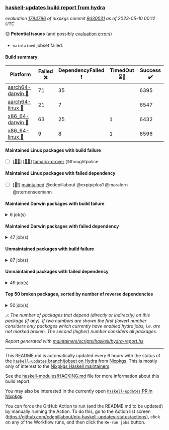 ### [haskell-updates build report from hydra](https://hydra.nixos.org/jobset/nixpkgs/haskell-updates)
*evaluation [1794796](https://hydra.nixos.org/eval/1794796) of nixpkgs commit [9d30031](https://github.com/NixOS/nixpkgs/commits/9d300310141c824fe68b6905b7b3921ce05e0b7c) as of 2023-05-10 00:12 UTC*

:yellow_circle: **Potential issues** (and possibly [evaluation errors](https://hydra.nixos.org/jobset/nixpkgs/haskell-updates))
  * `maintained` jobset failed.

#### Build summary

 | Platform | Failed :x: | DependencyFailed :heavy_exclamation_mark: | TimedOut :hourglass::no_entry_sign: | Success :heavy_check_mark: | 
 | --- | --- | --- | --- | --- | 
 | [aarch64-darwin :green_apple:](https://hydra.nixos.org/eval/1794796?filter=.aarch64-darwin) | 71 | 35 |  | 6395 | 
 | [aarch64-linux :iphone:](https://hydra.nixos.org/eval/1794796?filter=.aarch64-linux) | 21 | 7 |  | 6547 | 
 | [x86_64-darwin :apple:](https://hydra.nixos.org/eval/1794796?filter=.x86_64-darwin) | 63 | 25 | 1 | 6432 | 
 | [x86_64-linux :penguin:](https://hydra.nixos.org/eval/1794796?filter=.x86_64-linux) | 9 | 8 | 1 | 6596 | 
#### Maintained Linux packages with build failure
- [ ] [[:iphone::x:]](https://hydra.nixos.org/build/219206691) [[:penguin::x:]](https://hydra.nixos.org/build/219211399) [tamarin-prover](https://hydra.nixos.org/eval/1794796?filter=tamarin-prover) @thoughtpolice
#### Maintained Linux packages with failed dependency
- [ ] [[:penguin::heavy_exclamation_mark:]](https://hydra.nixos.org/build/219231075) [maintained](https://hydra.nixos.org/eval/1794796?filter=maintained) @cdepillabout @expipiplus1 @maralorn @sternenseemann
#### Maintained Darwin packages with build failure
<details><summary>6 job(s) </summary>

- [ ] [ghc942](https://hydra.nixos.org/eval/1794796?filter=ghc942) @cdepillabout @expipiplus1 @guibou @maralorn @sternenseemann
  - [[:green_apple::heavy_check_mark:]](https://hydra.nixos.org/build/219206786) [[:apple::heavy_check_mark:]](https://hydra.nixos.org/build/219212121) [haskell.compiler](https://hydra.nixos.org/eval/1794796?filter=haskell.compiler.ghc942)
  - [[:green_apple::heavy_check_mark:]](https://hydra.nixos.org/build/219199824) [[:apple::x:]](https://hydra.nixos.org/build/219214304) [haskell.compiler.native-bignum](https://hydra.nixos.org/eval/1794796?filter=haskell.compiler.native-bignum.ghc942)
- [ ] [gitit](https://hydra.nixos.org/eval/1794796?filter=gitit) @Profpatsch @sternenseemann
  - [[:green_apple::x:]](https://hydra.nixos.org/build/219197421) [[:apple::heavy_check_mark:]](https://hydra.nixos.org/build/219216497) [toplevel](https://hydra.nixos.org/eval/1794796?filter=gitit)
  - [[:green_apple::heavy_check_mark:]](https://hydra.nixos.org/build/219207933) [[:apple::heavy_check_mark:]](https://hydra.nixos.org/build/219216311) [haskellPackages](https://hydra.nixos.org/eval/1794796?filter=haskellPackages.gitit)
</details>

#### Maintained Darwin packages with failed dependency
<details><summary>47 job(s) </summary>

- [ ] [cabal2nix](https://hydra.nixos.org/eval/1794796?filter=cabal2nix) @sternenseemann
  - [[:green_apple::heavy_exclamation_mark:]](https://hydra.nixos.org/build/219231094) [[:apple::heavy_exclamation_mark:]](https://hydra.nixos.org/build/219231087) [toplevel](https://hydra.nixos.org/eval/1794796?filter=cabal2nix)
  - [[:green_apple::heavy_check_mark:]](https://hydra.nixos.org/build/219199806) [[:apple::heavy_check_mark:]](https://hydra.nixos.org/build/219193141) [haskell.packages.ghc8107](https://hydra.nixos.org/eval/1794796?filter=haskell.packages.ghc8107.cabal2nix)
  -  [[:apple::heavy_check_mark:]](https://hydra.nixos.org/build/219199709) [haskell.packages.ghc884](https://hydra.nixos.org/eval/1794796?filter=haskell.packages.ghc884.cabal2nix)
  - [[:green_apple::heavy_check_mark:]](https://hydra.nixos.org/build/219216702) [[:apple::heavy_check_mark:]](https://hydra.nixos.org/build/219196500) [haskell.packages.ghc902](https://hydra.nixos.org/eval/1794796?filter=haskell.packages.ghc902.cabal2nix)
  - [[:green_apple::heavy_check_mark:]](https://hydra.nixos.org/build/219194533) [[:apple::heavy_check_mark:]](https://hydra.nixos.org/build/219215169) [haskell.packages.ghc924](https://hydra.nixos.org/eval/1794796?filter=haskell.packages.ghc924.cabal2nix)
  - [[:green_apple::heavy_check_mark:]](https://hydra.nixos.org/build/219198999) [[:apple::heavy_check_mark:]](https://hydra.nixos.org/build/219204375) [haskell.packages.ghc925](https://hydra.nixos.org/eval/1794796?filter=haskell.packages.ghc925.cabal2nix)
  - [[:green_apple::heavy_check_mark:]](https://hydra.nixos.org/build/219192578) [[:apple::heavy_check_mark:]](https://hydra.nixos.org/build/219197198) [haskell.packages.ghc926](https://hydra.nixos.org/eval/1794796?filter=haskell.packages.ghc926.cabal2nix)
  - [[:green_apple::heavy_check_mark:]](https://hydra.nixos.org/build/219195695) [[:apple::heavy_check_mark:]](https://hydra.nixos.org/build/219199571) [haskell.packages.ghc927](https://hydra.nixos.org/eval/1794796?filter=haskell.packages.ghc927.cabal2nix)
  - [[:green_apple::heavy_check_mark:]](https://hydra.nixos.org/build/219193476) [[:apple::heavy_check_mark:]](https://hydra.nixos.org/build/219192737) [haskell.packages.ghc945](https://hydra.nixos.org/eval/1794796?filter=haskell.packages.ghc945.cabal2nix)
  - [[:green_apple::heavy_check_mark:]](https://hydra.nixos.org/build/219207103) [[:apple::heavy_check_mark:]](https://hydra.nixos.org/build/219195317) [haskellPackages](https://hydra.nixos.org/eval/1794796?filter=haskellPackages.cabal2nix)
- [ ] [cachix](https://hydra.nixos.org/eval/1794796?filter=cachix) @domenkozar
  - [[:green_apple::heavy_exclamation_mark:]](https://hydra.nixos.org/build/219231060) [[:apple::heavy_exclamation_mark:]](https://hydra.nixos.org/build/219231054) [toplevel](https://hydra.nixos.org/eval/1794796?filter=cachix)
  - [[:green_apple::heavy_check_mark:]](https://hydra.nixos.org/build/219191837) [[:apple::heavy_check_mark:]](https://hydra.nixos.org/build/219211540) [haskellPackages](https://hydra.nixos.org/eval/1794796?filter=haskellPackages.cachix)
- [ ] [[:green_apple::heavy_exclamation_mark:]](https://hydra.nixos.org/build/219231112) [[:apple::heavy_exclamation_mark:]](https://hydra.nixos.org/build/219231001) [haskellPackages.cachix_1_3_3](https://hydra.nixos.org/eval/1794796?filter=haskellPackages.cachix_1_3_3) @domenkozar
- [ ] [ghc](https://hydra.nixos.org/eval/1794796?filter=ghc) @cdepillabout @expipiplus1 @guibou @maralorn @sternenseemann
  - [[:green_apple::heavy_check_mark:]](https://hydra.nixos.org/build/219215773) [[:apple::heavy_check_mark:]](https://hydra.nixos.org/build/219192514) [haskellPackages](https://hydra.nixos.org/eval/1794796?filter=haskellPackages.ghc)
  - [[:green_apple::heavy_check_mark:]](https://hydra.nixos.org/build/219247930) [[:apple::heavy_check_mark:]](https://hydra.nixos.org/build/219247940) [pkgsCross.ghcjs.haskell.packages.ghcHEAD](https://hydra.nixos.org/eval/1794796?filter=pkgsCross.ghcjs.haskell.packages.ghcHEAD.ghc)
  - [[:green_apple::heavy_exclamation_mark:]](https://hydra.nixos.org/build/219231018) [[:apple::heavy_exclamation_mark:]](https://hydra.nixos.org/build/219231066) [pkgsCross.ghcjs.haskellPackages](https://hydra.nixos.org/eval/1794796?filter=pkgsCross.ghcjs.haskellPackages.ghc)
- [ ] [[:green_apple::heavy_exclamation_mark:]](https://hydra.nixos.org/build/219230973) [[:apple::heavy_exclamation_mark:]](https://hydra.nixos.org/build/219230978) [hci](https://hydra.nixos.org/eval/1794796?filter=hci) @roberth
- [ ] [hercules-ci-agent](https://hydra.nixos.org/eval/1794796?filter=hercules-ci-agent) @roberth
  - [[:green_apple::heavy_exclamation_mark:]](https://hydra.nixos.org/build/219230989) [[:apple::heavy_exclamation_mark:]](https://hydra.nixos.org/build/219230963) [toplevel](https://hydra.nixos.org/eval/1794796?filter=hercules-ci-agent)
  - [[:green_apple::heavy_exclamation_mark:]](https://hydra.nixos.org/build/219231036) [[:apple::heavy_exclamation_mark:]](https://hydra.nixos.org/build/219231027) [haskellPackages](https://hydra.nixos.org/eval/1794796?filter=haskellPackages.hercules-ci-agent)
- [ ] [[:green_apple::heavy_exclamation_mark:]](https://hydra.nixos.org/build/219230999) [[:apple::heavy_exclamation_mark:]](https://hydra.nixos.org/build/219231093) [haskellPackages.hercules-ci-cli](https://hydra.nixos.org/eval/1794796?filter=haskellPackages.hercules-ci-cli) @roberth
- [ ] [[:green_apple::heavy_exclamation_mark:]](https://hydra.nixos.org/build/219231012) [[:apple::heavy_exclamation_mark:]](https://hydra.nixos.org/build/219230983) [haskellPackages.hercules-ci-cnix-expr](https://hydra.nixos.org/eval/1794796?filter=haskellPackages.hercules-ci-cnix-expr) @roberth
- [ ] [hercules-ci-cnix-store](https://hydra.nixos.org/eval/1794796?filter=hercules-ci-cnix-store) @roberth
  - [[:green_apple::heavy_exclamation_mark:]](https://hydra.nixos.org/build/219231020) [[:apple::heavy_exclamation_mark:]](https://hydra.nixos.org/build/219230976) [haskellPackages](https://hydra.nixos.org/eval/1794796?filter=haskellPackages.hercules-ci-cnix-store)
  - [[:green_apple::heavy_exclamation_mark:]](https://hydra.nixos.org/build/219231063) [[:apple::heavy_exclamation_mark:]](https://hydra.nixos.org/build/219230979) [tests.haskell.cabalSdist](https://hydra.nixos.org/eval/1794796?filter=tests.haskell.cabalSdist.hercules-ci-cnix-store)
- [ ] [nix-paths](https://hydra.nixos.org/eval/1794796?filter=nix-paths) @peti
  - [[:green_apple::heavy_exclamation_mark:]](https://hydra.nixos.org/build/219231091) [[:apple::heavy_exclamation_mark:]](https://hydra.nixos.org/build/219230964) [haskell.packages.ghc8107](https://hydra.nixos.org/eval/1794796?filter=haskell.packages.ghc8107.nix-paths)
  -  [[:apple::heavy_exclamation_mark:]](https://hydra.nixos.org/build/219230960) [haskell.packages.ghc884](https://hydra.nixos.org/eval/1794796?filter=haskell.packages.ghc884.nix-paths)
  - [[:green_apple::heavy_exclamation_mark:]](https://hydra.nixos.org/build/219231088) [[:apple::heavy_exclamation_mark:]](https://hydra.nixos.org/build/219231003) [haskell.packages.ghc902](https://hydra.nixos.org/eval/1794796?filter=haskell.packages.ghc902.nix-paths)
  - [[:green_apple::heavy_exclamation_mark:]](https://hydra.nixos.org/build/219231040) [[:apple::heavy_exclamation_mark:]](https://hydra.nixos.org/build/219231007) [haskell.packages.ghc924](https://hydra.nixos.org/eval/1794796?filter=haskell.packages.ghc924.nix-paths)
  - [[:green_apple::heavy_exclamation_mark:]](https://hydra.nixos.org/build/219231019) [[:apple::heavy_exclamation_mark:]](https://hydra.nixos.org/build/219231055) [haskell.packages.ghc925](https://hydra.nixos.org/eval/1794796?filter=haskell.packages.ghc925.nix-paths)
  - [[:green_apple::heavy_exclamation_mark:]](https://hydra.nixos.org/build/219230996) [[:apple::heavy_exclamation_mark:]](https://hydra.nixos.org/build/219231114) [haskell.packages.ghc926](https://hydra.nixos.org/eval/1794796?filter=haskell.packages.ghc926.nix-paths)
  - [[:green_apple::heavy_exclamation_mark:]](https://hydra.nixos.org/build/219231061) [[:apple::heavy_exclamation_mark:]](https://hydra.nixos.org/build/219231023) [haskell.packages.ghc927](https://hydra.nixos.org/eval/1794796?filter=haskell.packages.ghc927.nix-paths)
  - [[:green_apple::heavy_exclamation_mark:]](https://hydra.nixos.org/build/219231102) [[:apple::heavy_exclamation_mark:]](https://hydra.nixos.org/build/219230981) [haskell.packages.ghc945](https://hydra.nixos.org/eval/1794796?filter=haskell.packages.ghc945.nix-paths)
  - [[:green_apple::heavy_exclamation_mark:]](https://hydra.nixos.org/build/219231064) [[:apple::heavy_exclamation_mark:]](https://hydra.nixos.org/build/219231089) [haskell.packages.ghc961](https://hydra.nixos.org/eval/1794796?filter=haskell.packages.ghc961.nix-paths)
  - [[:green_apple::heavy_exclamation_mark:]](https://hydra.nixos.org/build/219231041) [[:apple::heavy_exclamation_mark:]](https://hydra.nixos.org/build/219230961) [haskellPackages](https://hydra.nixos.org/eval/1794796?filter=haskellPackages.nix-paths)
- [ ] [nvfetcher](https://hydra.nixos.org/eval/1794796?filter=nvfetcher) @berberman
  - [[:green_apple::heavy_exclamation_mark:]](https://hydra.nixos.org/build/219231026) [[:apple::heavy_exclamation_mark:]](https://hydra.nixos.org/build/219231014) [toplevel](https://hydra.nixos.org/eval/1794796?filter=nvfetcher)
  - [[:green_apple::heavy_exclamation_mark:]](https://hydra.nixos.org/build/219231068) [[:apple::heavy_exclamation_mark:]](https://hydra.nixos.org/build/219231106) [haskellPackages](https://hydra.nixos.org/eval/1794796?filter=haskellPackages.nvfetcher)
- [ ] [[:green_apple::heavy_exclamation_mark:]](https://hydra.nixos.org/build/219198909) [[:apple::heavy_exclamation_mark:]](https://hydra.nixos.org/build/219189818) [haskellPackages.streamly-archive](https://hydra.nixos.org/eval/1794796?filter=haskellPackages.streamly-archive) @shlok
- [ ] [[:green_apple::heavy_exclamation_mark:]](https://hydra.nixos.org/build/219201038) [[:apple::heavy_exclamation_mark:]](https://hydra.nixos.org/build/219214899) [haskellPackages.streamly-lmdb](https://hydra.nixos.org/eval/1794796?filter=haskellPackages.streamly-lmdb) @shlok
- [ ] [update-nix-fetchgit](https://hydra.nixos.org/eval/1794796?filter=update-nix-fetchgit) @expipiplus1 @sorki
  - [[:green_apple::heavy_exclamation_mark:]](https://hydra.nixos.org/build/219231090) [[:apple::heavy_exclamation_mark:]](https://hydra.nixos.org/build/219231017) [toplevel](https://hydra.nixos.org/eval/1794796?filter=update-nix-fetchgit)
  - [[:green_apple::heavy_exclamation_mark:]](https://hydra.nixos.org/build/219231103) [[:apple::heavy_exclamation_mark:]](https://hydra.nixos.org/build/219231073) [haskellPackages](https://hydra.nixos.org/eval/1794796?filter=haskellPackages.update-nix-fetchgit)
</details>

#### Unmaintained packages with build failure
<details><summary>87 job(s) </summary>

- [ ] [[:green_apple::x:]](https://hydra.nixos.org/build/219201136) [[:iphone::heavy_check_mark:]](https://hydra.nixos.org/build/219214302) [[:apple::heavy_check_mark:]](https://hydra.nixos.org/build/219205904) [[:penguin::heavy_check_mark:]](https://hydra.nixos.org/build/219189776) [haskellPackages.di-core](https://hydra.nixos.org/eval/1794796?filter=haskellPackages.di-core)  :arrow_heading_up: 8 | 11
- [ ] [[:green_apple::heavy_check_mark:]](https://hydra.nixos.org/build/219202605) [[:iphone::heavy_check_mark:]](https://hydra.nixos.org/build/219190722) [[:apple::heavy_check_mark:]](https://hydra.nixos.org/build/219209061) [[:penguin::x:]](https://hydra.nixos.org/build/219195171) [haskellPackages.scheduler](https://hydra.nixos.org/eval/1794796?filter=haskellPackages.scheduler)  :arrow_heading_up: 4 | 11
- [ ] [[:green_apple::heavy_check_mark:]](https://hydra.nixos.org/build/219204081) [[:iphone::x:]](https://hydra.nixos.org/build/219208713) [[:apple::heavy_check_mark:]](https://hydra.nixos.org/build/219193602) [[:penguin::heavy_check_mark:]](https://hydra.nixos.org/build/219190208) [haskellPackages.aern2-mp](https://hydra.nixos.org/eval/1794796?filter=haskellPackages.aern2-mp)  :arrow_heading_up: 3 | 6
- [ ] [[:green_apple::x:]](https://hydra.nixos.org/build/219216755) [[:iphone::heavy_check_mark:]](https://hydra.nixos.org/build/219192662) [[:apple::heavy_check_mark:]](https://hydra.nixos.org/build/219210886) [[:penguin::heavy_check_mark:]](https://hydra.nixos.org/build/219207716) [haskellPackages.junit-xml](https://hydra.nixos.org/eval/1794796?filter=haskellPackages.junit-xml)  :arrow_heading_up: 1 | 9
- [ ] [[:green_apple::x:]](https://hydra.nixos.org/build/219207130) [[:iphone::x:]](https://hydra.nixos.org/build/219204805) [[:apple::heavy_check_mark:]](https://hydra.nixos.org/build/219205082) [[:penguin::heavy_check_mark:]](https://hydra.nixos.org/build/219198260) [haskellPackages.hw-simd](https://hydra.nixos.org/eval/1794796?filter=haskellPackages.hw-simd)  :arrow_heading_up: 1 | 8
- [ ] [[:green_apple::heavy_check_mark:]](https://hydra.nixos.org/build/219196316) [[:iphone::heavy_check_mark:]](https://hydra.nixos.org/build/219189735) [[:apple::x:]](https://hydra.nixos.org/build/219192979) [[:penguin::heavy_check_mark:]](https://hydra.nixos.org/build/219211138) [haskellPackages.generics-eot](https://hydra.nixos.org/eval/1794796?filter=haskellPackages.generics-eot)  :arrow_heading_up: 1 | 5
- [ ] [[:green_apple::x:]](https://hydra.nixos.org/build/219215500) [[:iphone::heavy_check_mark:]](https://hydra.nixos.org/build/219208641) [[:apple::x:]](https://hydra.nixos.org/build/219215861) [[:penguin::heavy_check_mark:]](https://hydra.nixos.org/build/219190586) [haskellPackages.inline-r](https://hydra.nixos.org/eval/1794796?filter=haskellPackages.inline-r)  :arrow_heading_up: 1 | 4
- [ ] [[:green_apple::heavy_check_mark:]](https://hydra.nixos.org/build/219215993) [[:iphone::x:]](https://hydra.nixos.org/build/219191433) [[:apple::heavy_check_mark:]](https://hydra.nixos.org/build/219209103) [[:penguin::heavy_check_mark:]](https://hydra.nixos.org/build/219212646) [haskellPackages.long-double](https://hydra.nixos.org/eval/1794796?filter=haskellPackages.long-double)  :arrow_heading_up: 1 | 2
- [ ] [[:green_apple::x:]](https://hydra.nixos.org/build/219201786) [[:iphone::heavy_check_mark:]](https://hydra.nixos.org/build/219189641) [[:apple::x:]](https://hydra.nixos.org/build/219203830) [[:penguin::heavy_check_mark:]](https://hydra.nixos.org/build/219195361) [haskellPackages.posix-socket](https://hydra.nixos.org/eval/1794796?filter=haskellPackages.posix-socket)  :arrow_heading_up: 1 | 2
- [ ] [[:green_apple::x:]](https://hydra.nixos.org/build/219192020) [[:iphone::heavy_check_mark:]](https://hydra.nixos.org/build/219212314) [[:apple::heavy_check_mark:]](https://hydra.nixos.org/build/219204856) [[:penguin::heavy_check_mark:]](https://hydra.nixos.org/build/219207109) [haskellPackages.sequence-formats](https://hydra.nixos.org/eval/1794796?filter=haskellPackages.sequence-formats)  :arrow_heading_up: 1 | 2
- [ ] [[:green_apple::x:]](https://hydra.nixos.org/build/219206799) [[:iphone::heavy_check_mark:]](https://hydra.nixos.org/build/219196636) [[:apple::x:]](https://hydra.nixos.org/build/219193342) [[:penguin::heavy_check_mark:]](https://hydra.nixos.org/build/219193463) [haskellPackages.gi-gdkx11](https://hydra.nixos.org/eval/1794796?filter=haskellPackages.gi-gdkx11)  :arrow_heading_up: 1 | 1
- [ ] [[:green_apple::heavy_check_mark:]](https://hydra.nixos.org/build/219190253) [[:iphone::x:]](https://hydra.nixos.org/build/219191151) [[:apple::heavy_check_mark:]](https://hydra.nixos.org/build/219215961) [[:penguin::heavy_check_mark:]](https://hydra.nixos.org/build/219194229) [haskellPackages.nlopt-haskell](https://hydra.nixos.org/eval/1794796?filter=haskellPackages.nlopt-haskell)  :arrow_heading_up: 1 | 1
- [ ] [[:green_apple::x:]](https://hydra.nixos.org/build/219199997) [[:iphone::heavy_check_mark:]](https://hydra.nixos.org/build/219215751) [[:apple::x:]](https://hydra.nixos.org/build/219192454) [[:penguin::heavy_check_mark:]](https://hydra.nixos.org/build/219209147) [haskellPackages.openal-ffi](https://hydra.nixos.org/eval/1794796?filter=haskellPackages.openal-ffi)  :arrow_heading_up: 1 | 1
- [ ] [[:green_apple::x:]](https://hydra.nixos.org/build/219190673) [[:iphone::x:]](https://hydra.nixos.org/build/219193350) [[:apple::x:]](https://hydra.nixos.org/build/219211602) [[:penguin::x:]](https://hydra.nixos.org/build/219208055) [haskellPackages.srtree](https://hydra.nixos.org/eval/1794796?filter=haskellPackages.srtree)  :arrow_heading_up: 1 | 1
- [ ] [[:apple::x:]](https://hydra.nixos.org/build/219200064) [[:penguin::heavy_check_mark:]](https://hydra.nixos.org/build/219204384) [haskellPackages.swisstable](https://hydra.nixos.org/eval/1794796?filter=haskellPackages.swisstable)  :arrow_heading_up: 1 | 1
- [ ] [[:green_apple::heavy_exclamation_mark:]](https://hydra.nixos.org/build/219212037) [[:iphone::x:]](https://hydra.nixos.org/build/219191034) [[:apple::heavy_check_mark:]](https://hydra.nixos.org/build/219196964) [[:penguin::heavy_check_mark:]](https://hydra.nixos.org/build/219209303) [haskellPackages.pretty-diff](https://hydra.nixos.org/eval/1794796?filter=haskellPackages.pretty-diff)  :arrow_heading_up: 0 | 12
- [ ] [[:green_apple::heavy_check_mark:]](https://hydra.nixos.org/build/219205927) [[:iphone::x:]](https://hydra.nixos.org/build/219189897) [[:apple::heavy_check_mark:]](https://hydra.nixos.org/build/219205193) [[:penguin::heavy_check_mark:]](https://hydra.nixos.org/build/219206513) [haskellPackages.freetype2](https://hydra.nixos.org/eval/1794796?filter=haskellPackages.freetype2)  :arrow_heading_up: 0 | 11
- [ ] [[:green_apple::x:]](https://hydra.nixos.org/build/219201533) [[:iphone::heavy_check_mark:]](https://hydra.nixos.org/build/219194735) [[:apple::x:]](https://hydra.nixos.org/build/219192301) [[:penguin::heavy_check_mark:]](https://hydra.nixos.org/build/219215994) [haskellPackages.llvm-tf](https://hydra.nixos.org/eval/1794796?filter=haskellPackages.llvm-tf)  :arrow_heading_up: 0 | 6
- [ ] [[:green_apple::x:]](https://hydra.nixos.org/build/219192860) [[:iphone::heavy_check_mark:]](https://hydra.nixos.org/build/219206695) [[:apple::x:]](https://hydra.nixos.org/build/219194698) [[:penguin::heavy_check_mark:]](https://hydra.nixos.org/build/219205972) [haskellPackages.pipes-zlib](https://hydra.nixos.org/eval/1794796?filter=haskellPackages.pipes-zlib)  :arrow_heading_up: 0 | 5
- [ ] [[:green_apple::x:]](https://hydra.nixos.org/build/219215154) [[:iphone::heavy_check_mark:]](https://hydra.nixos.org/build/219190010) [[:apple::heavy_check_mark:]](https://hydra.nixos.org/build/219199971) [[:penguin::heavy_check_mark:]](https://hydra.nixos.org/build/219198029) [haskellPackages.folds](https://hydra.nixos.org/eval/1794796?filter=haskellPackages.folds)  :arrow_heading_up: 0 | 3
- [ ] [[:green_apple::x:]](https://hydra.nixos.org/build/219209246) [[:iphone::heavy_check_mark:]](https://hydra.nixos.org/build/219206311) [[:apple::heavy_check_mark:]](https://hydra.nixos.org/build/219204472) [[:penguin::heavy_check_mark:]](https://hydra.nixos.org/build/219203864) [haskellPackages.gauge](https://hydra.nixos.org/eval/1794796?filter=haskellPackages.gauge)  :arrow_heading_up: 0 | 3
- [ ] [[:green_apple::x:]](https://hydra.nixos.org/build/219204723) [[:iphone::x:]](https://hydra.nixos.org/build/219192031) [[:apple::heavy_check_mark:]](https://hydra.nixos.org/build/219198544) [[:penguin::heavy_check_mark:]](https://hydra.nixos.org/build/219201619) [haskellPackages.picosat](https://hydra.nixos.org/eval/1794796?filter=haskellPackages.picosat)  :arrow_heading_up: 0 | 3
- [ ] [[:green_apple::x:]](https://hydra.nixos.org/build/219194263) [[:iphone::heavy_check_mark:]](https://hydra.nixos.org/build/219194130) [[:apple::heavy_check_mark:]](https://hydra.nixos.org/build/219204734) [[:penguin::heavy_check_mark:]](https://hydra.nixos.org/build/219207764) [haskellPackages.LibZip](https://hydra.nixos.org/eval/1794796?filter=haskellPackages.LibZip)  :arrow_heading_up: 0 | 2
- [ ] [[:green_apple::heavy_check_mark:]](https://hydra.nixos.org/build/219203664) [[:iphone::x:]](https://hydra.nixos.org/build/219190477) [[:apple::x:]](https://hydra.nixos.org/build/219206109) [[:penguin::heavy_check_mark:]](https://hydra.nixos.org/build/219212917) [haskellPackages.quic](https://hydra.nixos.org/eval/1794796?filter=haskellPackages.quic)  :arrow_heading_up: 0 | 2
- [ ] [[:green_apple::x:]](https://hydra.nixos.org/build/219212803) [[:iphone::heavy_check_mark:]](https://hydra.nixos.org/build/219203451) [[:apple::heavy_check_mark:]](https://hydra.nixos.org/build/219198522) [[:penguin::heavy_check_mark:]](https://hydra.nixos.org/build/219211928) [haskellPackages.rocksdb-haskell](https://hydra.nixos.org/eval/1794796?filter=haskellPackages.rocksdb-haskell)  :arrow_heading_up: 0 | 2
- [ ] [[:green_apple::x:]](https://hydra.nixos.org/build/219212282) [[:iphone::heavy_check_mark:]](https://hydra.nixos.org/build/219196692) [[:apple::x:]](https://hydra.nixos.org/build/219216317) [[:penguin::heavy_check_mark:]](https://hydra.nixos.org/build/219195800) [haskellPackages.h-raylib](https://hydra.nixos.org/eval/1794796?filter=haskellPackages.h-raylib)  :arrow_heading_up: 0 | 1
- [ ] [[:green_apple::x:]](https://hydra.nixos.org/build/219197457) [[:iphone::heavy_check_mark:]](https://hydra.nixos.org/build/219210166) [[:apple::x:]](https://hydra.nixos.org/build/219205952) [[:penguin::heavy_check_mark:]](https://hydra.nixos.org/build/219198701) [haskellPackages.hamid](https://hydra.nixos.org/eval/1794796?filter=haskellPackages.hamid)  :arrow_heading_up: 0 | 1
- [ ] [[:green_apple::heavy_check_mark:]](https://hydra.nixos.org/build/219213421) [[:iphone::heavy_check_mark:]](https://hydra.nixos.org/build/219206441) [[:apple::x:]](https://hydra.nixos.org/build/219210384) [[:penguin::heavy_check_mark:]](https://hydra.nixos.org/build/219204140) [haskellPackages.hmatrix-morpheus](https://hydra.nixos.org/eval/1794796?filter=haskellPackages.hmatrix-morpheus)  :arrow_heading_up: 0 | 1
- [ ] [[:green_apple::x:]](https://hydra.nixos.org/build/219191152) [[:iphone::heavy_check_mark:]](https://hydra.nixos.org/build/219215000) [[:apple::x:]](https://hydra.nixos.org/build/219194365) [[:penguin::heavy_check_mark:]](https://hydra.nixos.org/build/219200620) [haskellPackages.huckleberry](https://hydra.nixos.org/eval/1794796?filter=haskellPackages.huckleberry)  :arrow_heading_up: 0 | 1
- [ ] [[:green_apple::x:]](https://hydra.nixos.org/build/219196476) [[:iphone::heavy_check_mark:]](https://hydra.nixos.org/build/219192587) [[:apple::x:]](https://hydra.nixos.org/build/219192372) [[:penguin::heavy_check_mark:]](https://hydra.nixos.org/build/219202252) [haskellPackages.select](https://hydra.nixos.org/eval/1794796?filter=haskellPackages.select)  :arrow_heading_up: 0 | 1
- [ ] [[:green_apple::heavy_check_mark:]](https://hydra.nixos.org/build/219201355) [[:iphone::x:]](https://hydra.nixos.org/build/219202163) [[:apple::heavy_check_mark:]](https://hydra.nixos.org/build/219191569) [[:penguin::heavy_check_mark:]](https://hydra.nixos.org/build/219203507) [haskellPackages.simple-vec3](https://hydra.nixos.org/eval/1794796?filter=haskellPackages.simple-vec3)  :arrow_heading_up: 0 | 1
- [ ] [[:green_apple::x:]](https://hydra.nixos.org/build/219203934) [[:iphone::heavy_check_mark:]](https://hydra.nixos.org/build/219208448) [[:apple::x:]](https://hydra.nixos.org/build/219204250) [[:penguin::heavy_check_mark:]](https://hydra.nixos.org/build/219204164) [haskellPackages.sysinfo](https://hydra.nixos.org/eval/1794796?filter=haskellPackages.sysinfo)  :arrow_heading_up: 0 | 1
- [ ] [[:green_apple::heavy_check_mark:]](https://hydra.nixos.org/build/219191006) [[:iphone::heavy_check_mark:]](https://hydra.nixos.org/build/219193557) [[:apple::x:]](https://hydra.nixos.org/build/219195573) [[:penguin::heavy_check_mark:]](https://hydra.nixos.org/build/219211022) [haskellPackages.FractalArt](https://hydra.nixos.org/eval/1794796?filter=haskellPackages.FractalArt) 
- [ ] [[:green_apple::heavy_check_mark:]](https://hydra.nixos.org/build/219198944) [[:iphone::x:]](https://hydra.nixos.org/build/219202918) [[:apple::heavy_check_mark:]](https://hydra.nixos.org/build/219196188) [[:penguin::heavy_check_mark:]](https://hydra.nixos.org/build/219194107) [haskellPackages.HsASA](https://hydra.nixos.org/eval/1794796?filter=haskellPackages.HsASA) 
- [ ] [[:green_apple::x:]](https://hydra.nixos.org/build/219196389) [[:iphone::heavy_check_mark:]](https://hydra.nixos.org/build/219192442) [[:apple::heavy_check_mark:]](https://hydra.nixos.org/build/219198254) [[:penguin::heavy_check_mark:]](https://hydra.nixos.org/build/219207193) [haskellPackages.agum](https://hydra.nixos.org/eval/1794796?filter=haskellPackages.agum) 
- [ ] [[:green_apple::x:]](https://hydra.nixos.org/build/219205375) [[:iphone::heavy_check_mark:]](https://hydra.nixos.org/build/219209831) [[:apple::x:]](https://hydra.nixos.org/build/219213054) [[:penguin::heavy_check_mark:]](https://hydra.nixos.org/build/219194393) [haskellPackages.al](https://hydra.nixos.org/eval/1794796?filter=haskellPackages.al) 
- [ ] [[:green_apple::x:]](https://hydra.nixos.org/build/219209221) [[:iphone::x:]](https://hydra.nixos.org/build/219214358) [[:apple::x:]](https://hydra.nixos.org/build/219213448) [[:penguin::x:]](https://hydra.nixos.org/build/219209527) [haskellPackages.directory-ospath-streaming](https://hydra.nixos.org/eval/1794796?filter=haskellPackages.directory-ospath-streaming) 
- [ ] [[:green_apple::x:]](https://hydra.nixos.org/build/219192477) [[:iphone::x:]](https://hydra.nixos.org/build/219200819) [[:apple::x:]](https://hydra.nixos.org/build/219196111) [[:penguin::x:]](https://hydra.nixos.org/build/219207076) [haskellPackages.disco](https://hydra.nixos.org/eval/1794796?filter=haskellPackages.disco) 
- [ ] [[:green_apple::x:]](https://hydra.nixos.org/build/219213237) [[:iphone::x:]](https://hydra.nixos.org/build/219211810) [[:apple::x:]](https://hydra.nixos.org/build/219190157) [[:penguin::heavy_check_mark:]](https://hydra.nixos.org/build/219191656) [haskellPackages.env-extra](https://hydra.nixos.org/eval/1794796?filter=haskellPackages.env-extra) 
- [ ] [[:green_apple::x:]](https://hydra.nixos.org/build/219195158) [[:iphone::heavy_check_mark:]](https://hydra.nixos.org/build/219192055) [[:apple::x:]](https://hydra.nixos.org/build/219205993) [[:penguin::heavy_check_mark:]](https://hydra.nixos.org/build/219203023) [haskellPackages.epub-tools](https://hydra.nixos.org/eval/1794796?filter=haskellPackages.epub-tools) 
- [ ] [[:green_apple::x:]](https://hydra.nixos.org/build/219192415) [[:iphone::heavy_check_mark:]](https://hydra.nixos.org/build/219199500) [[:apple::heavy_check_mark:]](https://hydra.nixos.org/build/219203306) [[:penguin::heavy_check_mark:]](https://hydra.nixos.org/build/219203757) [haskellPackages.executable-hash](https://hydra.nixos.org/eval/1794796?filter=haskellPackages.executable-hash) 
- [ ] [[:green_apple::x:]](https://hydra.nixos.org/build/219210627) [[:iphone::heavy_check_mark:]](https://hydra.nixos.org/build/219200526) [[:apple::x:]](https://hydra.nixos.org/build/219211867) [[:penguin::heavy_check_mark:]](https://hydra.nixos.org/build/219215675) [haskellPackages.float128](https://hydra.nixos.org/eval/1794796?filter=haskellPackages.float128) 
- [ ] [[:green_apple::x:]](https://hydra.nixos.org/build/219209371) [[:iphone::heavy_check_mark:]](https://hydra.nixos.org/build/219215163) [[:apple::x:]](https://hydra.nixos.org/build/219211904) [[:penguin::heavy_check_mark:]](https://hydra.nixos.org/build/219201710) [haskellPackages.fudgets](https://hydra.nixos.org/eval/1794796?filter=haskellPackages.fudgets) 
- [ ] [[:green_apple::x:]](https://hydra.nixos.org/build/219190165) [[:iphone::heavy_check_mark:]](https://hydra.nixos.org/build/219202338) [[:apple::x:]](https://hydra.nixos.org/build/219197099) [[:penguin::heavy_check_mark:]](https://hydra.nixos.org/build/219190263) [haskellPackages.gerrit](https://hydra.nixos.org/eval/1794796?filter=haskellPackages.gerrit) 
- [ ] [[:green_apple::x:]](https://hydra.nixos.org/build/219202470) [[:apple::x:]](https://hydra.nixos.org/build/219191354) [haskellPackages.gi-gtkosxapplication](https://hydra.nixos.org/eval/1794796?filter=haskellPackages.gi-gtkosxapplication) 
- [ ] [[:iphone::x:]](https://hydra.nixos.org/build/219207854) [[:penguin::x:]](https://hydra.nixos.org/build/219202050) [haskellPackages.grid-proto](https://hydra.nixos.org/eval/1794796?filter=haskellPackages.grid-proto) 
- [ ] [[:green_apple::x:]](https://hydra.nixos.org/build/219191406) [[:apple::x:]](https://hydra.nixos.org/build/219189552) [haskellPackages.gtk-mac-integration](https://hydra.nixos.org/eval/1794796?filter=haskellPackages.gtk-mac-integration) 
- [ ] [[:green_apple::x:]](https://hydra.nixos.org/build/219200023) [[:iphone::heavy_check_mark:]](https://hydra.nixos.org/build/219199740) [[:apple::x:]](https://hydra.nixos.org/build/219206374) [[:penguin::heavy_check_mark:]](https://hydra.nixos.org/build/219204029) [haskellPackages.gtk-traymanager](https://hydra.nixos.org/eval/1794796?filter=haskellPackages.gtk-traymanager) 
- [ ] [[:green_apple::x:]](https://hydra.nixos.org/build/219212725) [[:apple::x:]](https://hydra.nixos.org/build/219206161) [haskellPackages.gtk3-mac-integration](https://hydra.nixos.org/eval/1794796?filter=haskellPackages.gtk3-mac-integration) 
- [ ] [[:green_apple::x:]](https://hydra.nixos.org/build/219193740) [[:iphone::heavy_check_mark:]](https://hydra.nixos.org/build/219193395) [[:apple::x:]](https://hydra.nixos.org/build/219211864) [[:penguin::heavy_check_mark:]](https://hydra.nixos.org/build/219192245) [haskellPackages.highlight](https://hydra.nixos.org/eval/1794796?filter=haskellPackages.highlight) 
- [ ] [[:green_apple::x:]](https://hydra.nixos.org/build/219214703) [[:iphone::heavy_check_mark:]](https://hydra.nixos.org/build/219199173) [[:apple::x:]](https://hydra.nixos.org/build/219189747) [[:penguin::heavy_check_mark:]](https://hydra.nixos.org/build/219214199) [haskellPackages.hinotify-conduit](https://hydra.nixos.org/eval/1794796?filter=haskellPackages.hinotify-conduit) 
- [ ] [[:green_apple::heavy_check_mark:]](https://hydra.nixos.org/build/219205314) [[:iphone::x:]](https://hydra.nixos.org/build/219190025) [[:apple::heavy_check_mark:]](https://hydra.nixos.org/build/219212170) [[:penguin::heavy_check_mark:]](https://hydra.nixos.org/build/219211547) [haskellPackages.hjugement](https://hydra.nixos.org/eval/1794796?filter=haskellPackages.hjugement) 
- [ ] [[:green_apple::x:]](https://hydra.nixos.org/build/219201325) [[:iphone::heavy_check_mark:]](https://hydra.nixos.org/build/219215937) [[:apple::x:]](https://hydra.nixos.org/build/219193922) [[:penguin::heavy_check_mark:]](https://hydra.nixos.org/build/219209836) [haskellPackages.hsshellscript](https://hydra.nixos.org/eval/1794796?filter=haskellPackages.hsshellscript) 
- [ ] [[:green_apple::x:]](https://hydra.nixos.org/build/219202479) [[:iphone::heavy_check_mark:]](https://hydra.nixos.org/build/219213066) [[:apple::x:]](https://hydra.nixos.org/build/219200100) [[:penguin::heavy_check_mark:]](https://hydra.nixos.org/build/219208473) [haskellPackages.hssourceinfo](https://hydra.nixos.org/eval/1794796?filter=haskellPackages.hssourceinfo) 
- [ ] [[:green_apple::x:]](https://hydra.nixos.org/build/219190252) [[:iphone::heavy_check_mark:]](https://hydra.nixos.org/build/219216116) [[:apple::x:]](https://hydra.nixos.org/build/219207799) [[:penguin::heavy_check_mark:]](https://hydra.nixos.org/build/219215788) [haskellPackages.hunspell-hs](https://hydra.nixos.org/eval/1794796?filter=haskellPackages.hunspell-hs) 
- [ ] [[:apple::x:]](https://hydra.nixos.org/build/219215945) [[:penguin::heavy_check_mark:]](https://hydra.nixos.org/build/219195675) [haskellPackages.inline-asm](https://hydra.nixos.org/eval/1794796?filter=haskellPackages.inline-asm) 
- [ ] [[:green_apple::x:]](https://hydra.nixos.org/build/219193243) [[:iphone::heavy_check_mark:]](https://hydra.nixos.org/build/219207219) [[:apple::x:]](https://hydra.nixos.org/build/219202172) [[:penguin::heavy_check_mark:]](https://hydra.nixos.org/build/219209701) [haskellPackages.interprocess](https://hydra.nixos.org/eval/1794796?filter=haskellPackages.interprocess) 
- [ ] [[:green_apple::x:]](https://hydra.nixos.org/build/219195083) [[:iphone::heavy_check_mark:]](https://hydra.nixos.org/build/219206669) [[:apple::x:]](https://hydra.nixos.org/build/219192842) [[:penguin::heavy_check_mark:]](https://hydra.nixos.org/build/219207916) [haskellPackages.intricacy](https://hydra.nixos.org/eval/1794796?filter=haskellPackages.intricacy) 
- [ ] [[:green_apple::x:]](https://hydra.nixos.org/build/219195673) [[:iphone::heavy_check_mark:]](https://hydra.nixos.org/build/219199986) [[:apple::x:]](https://hydra.nixos.org/build/219201048) [[:penguin::heavy_check_mark:]](https://hydra.nixos.org/build/219193648) [haskellPackages.ipcvar](https://hydra.nixos.org/eval/1794796?filter=haskellPackages.ipcvar) 
- [ ] [[:green_apple::x:]](https://hydra.nixos.org/build/219209984) [[:apple::x:]](https://hydra.nixos.org/build/219206804) [haskellPackages.kqueue](https://hydra.nixos.org/eval/1794796?filter=haskellPackages.kqueue) 
- [ ] [[:green_apple::x:]](https://hydra.nixos.org/build/219194138) [[:iphone::x:]](https://hydra.nixos.org/build/219195478) [[:apple::x:]](https://hydra.nixos.org/build/219204451) [[:penguin::x:]](https://hydra.nixos.org/build/219196681) [haskellPackages.ldap-client-og](https://hydra.nixos.org/eval/1794796?filter=haskellPackages.ldap-client-og) 
- [ ] [[:green_apple::x:]](https://hydra.nixos.org/build/219211199) [[:iphone::heavy_check_mark:]](https://hydra.nixos.org/build/219202074) [[:apple::x:]](https://hydra.nixos.org/build/219210269) [[:penguin::heavy_check_mark:]](https://hydra.nixos.org/build/219213051) [haskellPackages.leveldb-haskell-fork](https://hydra.nixos.org/eval/1794796?filter=haskellPackages.leveldb-haskell-fork) 
- [ ] [[:green_apple::x:]](https://hydra.nixos.org/build/219193533) [[:iphone::heavy_check_mark:]](https://hydra.nixos.org/build/219215289) [[:apple::x:]](https://hydra.nixos.org/build/219203968) [[:penguin::heavy_check_mark:]](https://hydra.nixos.org/build/219205633) [haskellPackages.linux-framebuffer](https://hydra.nixos.org/eval/1794796?filter=haskellPackages.linux-framebuffer) 
- [ ] [[:green_apple::x:]](https://hydra.nixos.org/build/219207339) [[:iphone::heavy_check_mark:]](https://hydra.nixos.org/build/219197770) [[:apple::x:]](https://hydra.nixos.org/build/219212992) [[:penguin::heavy_check_mark:]](https://hydra.nixos.org/build/219192042) [haskellPackages.mediawiki2latex](https://hydra.nixos.org/eval/1794796?filter=haskellPackages.mediawiki2latex) 
- [ ] [[:green_apple::x:]](https://hydra.nixos.org/build/219203073) [[:iphone::heavy_check_mark:]](https://hydra.nixos.org/build/219202464) [[:apple::x:]](https://hydra.nixos.org/build/219194920) [[:penguin::heavy_check_mark:]](https://hydra.nixos.org/build/219190321) [haskellPackages.memfd](https://hydra.nixos.org/eval/1794796?filter=haskellPackages.memfd) 
- [ ] [[:green_apple::x:]](https://hydra.nixos.org/build/219210787) [[:iphone::heavy_check_mark:]](https://hydra.nixos.org/build/219192142) [[:apple::x:]](https://hydra.nixos.org/build/219193121) [[:penguin::heavy_check_mark:]](https://hydra.nixos.org/build/219207095) [haskellPackages.memzero](https://hydra.nixos.org/eval/1794796?filter=haskellPackages.memzero) 
- [ ] [[:green_apple::x:]](https://hydra.nixos.org/build/219203638) [[:iphone::heavy_check_mark:]](https://hydra.nixos.org/build/219190785) [[:apple::heavy_check_mark:]](https://hydra.nixos.org/build/219195617) [[:penguin::heavy_check_mark:]](https://hydra.nixos.org/build/219202602) [haskellPackages.perceptual-hash](https://hydra.nixos.org/eval/1794796?filter=haskellPackages.perceptual-hash) 
- [ ] [[:green_apple::x:]](https://hydra.nixos.org/build/219198619) [[:iphone::heavy_check_mark:]](https://hydra.nixos.org/build/219210740) [[:apple::x:]](https://hydra.nixos.org/build/219189870) [[:penguin::heavy_check_mark:]](https://hydra.nixos.org/build/219195276) [haskellPackages.persistent-pagination](https://hydra.nixos.org/eval/1794796?filter=haskellPackages.persistent-pagination) 
- [ ] [[:green_apple::x:]](https://hydra.nixos.org/build/219199579) [[:iphone::heavy_check_mark:]](https://hydra.nixos.org/build/219208144) [[:apple::x:]](https://hydra.nixos.org/build/219213250) [[:penguin::heavy_check_mark:]](https://hydra.nixos.org/build/219206366) [haskellPackages.phatsort](https://hydra.nixos.org/eval/1794796?filter=haskellPackages.phatsort) 
- [ ] [[:green_apple::x:]](https://hydra.nixos.org/build/219214578) [[:iphone::heavy_check_mark:]](https://hydra.nixos.org/build/219200709) [[:apple::x:]](https://hydra.nixos.org/build/219209828) [[:penguin::heavy_check_mark:]](https://hydra.nixos.org/build/219214194) [haskellPackages.ping-wrapper](https://hydra.nixos.org/eval/1794796?filter=haskellPackages.ping-wrapper) 
- [ ] [[:green_apple::x:]](https://hydra.nixos.org/build/219192100) [[:iphone::heavy_check_mark:]](https://hydra.nixos.org/build/219211894) [[:apple::x:]](https://hydra.nixos.org/build/219197768) [[:penguin::heavy_check_mark:]](https://hydra.nixos.org/build/219191440) [haskellPackages.posix-timer](https://hydra.nixos.org/eval/1794796?filter=haskellPackages.posix-timer) 
- [ ] [[:green_apple::heavy_check_mark:]](https://hydra.nixos.org/build/219205604) [[:iphone::heavy_check_mark:]](https://hydra.nixos.org/build/219216439) [[:apple::x:]](https://hydra.nixos.org/build/219192865) [[:penguin::heavy_check_mark:]](https://hydra.nixos.org/build/219207563) [haskellPackages.powerqueue-distributed](https://hydra.nixos.org/eval/1794796?filter=haskellPackages.powerqueue-distributed) 
- [ ] [[:green_apple::x:]](https://hydra.nixos.org/build/219216437) [[:iphone::heavy_check_mark:]](https://hydra.nixos.org/build/219197207) [[:apple::x:]](https://hydra.nixos.org/build/219194329) [[:penguin::heavy_check_mark:]](https://hydra.nixos.org/build/219194870) [haskellPackages.procex](https://hydra.nixos.org/eval/1794796?filter=haskellPackages.procex) 
- [ ] [[:green_apple::x:]](https://hydra.nixos.org/build/219210966) [[:iphone::heavy_check_mark:]](https://hydra.nixos.org/build/219196482) [[:apple::x:]](https://hydra.nixos.org/build/219195561) [[:penguin::heavy_check_mark:]](https://hydra.nixos.org/build/219189689) [haskellPackages.pthread](https://hydra.nixos.org/eval/1794796?filter=haskellPackages.pthread) 
- [ ] [[:green_apple::x:]](https://hydra.nixos.org/build/219212431) [[:iphone::heavy_check_mark:]](https://hydra.nixos.org/build/219191192) [[:apple::x:]](https://hydra.nixos.org/build/219191566) [[:penguin::heavy_check_mark:]](https://hydra.nixos.org/build/219195374) [haskellPackages.sandwich-webdriver](https://hydra.nixos.org/eval/1794796?filter=haskellPackages.sandwich-webdriver) 
- [ ] [[:green_apple::x:]](https://hydra.nixos.org/build/219207134) [[:iphone::heavy_check_mark:]](https://hydra.nixos.org/build/219199317) [[:apple::heavy_check_mark:]](https://hydra.nixos.org/build/219199321) [[:penguin::heavy_check_mark:]](https://hydra.nixos.org/build/219208786) [haskellPackages.scanner-attoparsec](https://hydra.nixos.org/eval/1794796?filter=haskellPackages.scanner-attoparsec) 
- [ ] [[:green_apple::x:]](https://hydra.nixos.org/build/219190255) [[:iphone::heavy_check_mark:]](https://hydra.nixos.org/build/219206825) [[:apple::x:]](https://hydra.nixos.org/build/219191709) [[:penguin::hourglass::no_entry_sign:]](https://hydra.nixos.org/build/219210029) [haskellPackages.servant-serialization](https://hydra.nixos.org/eval/1794796?filter=haskellPackages.servant-serialization) 
- [ ] [[:green_apple::x:]](https://hydra.nixos.org/build/219204464) [[:iphone::heavy_check_mark:]](https://hydra.nixos.org/build/219195736) [[:apple::x:]](https://hydra.nixos.org/build/219194986) [[:penguin::heavy_check_mark:]](https://hydra.nixos.org/build/219215902) [haskellPackages.shared-memory](https://hydra.nixos.org/eval/1794796?filter=haskellPackages.shared-memory) 
- [ ] [[:green_apple::x:]](https://hydra.nixos.org/build/219203353) [[:iphone::heavy_check_mark:]](https://hydra.nixos.org/build/219210052) [[:apple::x:]](https://hydra.nixos.org/build/219194751) [[:penguin::heavy_check_mark:]](https://hydra.nixos.org/build/219216667) [haskellPackages.tailfile-hinotify](https://hydra.nixos.org/eval/1794796?filter=haskellPackages.tailfile-hinotify) 
- [ ] [[:green_apple::x:]](https://hydra.nixos.org/build/219189931) [[:iphone::x:]](https://hydra.nixos.org/build/219204166) [[:apple::x:]](https://hydra.nixos.org/build/219213351) [[:penguin::x:]](https://hydra.nixos.org/build/219201570) [haskellPackages.unbound-kind-generics](https://hydra.nixos.org/eval/1794796?filter=haskellPackages.unbound-kind-generics) 
- [ ] [[:green_apple::x:]](https://hydra.nixos.org/build/219212155) [[:iphone::x:]](https://hydra.nixos.org/build/219202720) [[:apple::x:]](https://hydra.nixos.org/build/219195179) [[:penguin::x:]](https://hydra.nixos.org/build/219206235) [haskellPackages.wai-problem-details](https://hydra.nixos.org/eval/1794796?filter=haskellPackages.wai-problem-details) 
- [ ] [[:green_apple::x:]](https://hydra.nixos.org/build/219204113) [[:iphone::heavy_check_mark:]](https://hydra.nixos.org/build/219195234) [[:apple::heavy_check_mark:]](https://hydra.nixos.org/build/219203850) [[:penguin::heavy_check_mark:]](https://hydra.nixos.org/build/219201597) [tests.haskell.writers](https://hydra.nixos.org/eval/1794796?filter=tests.haskell.writers) 
- [ ] [[:green_apple::x:]](https://hydra.nixos.org/build/219215362) [[:iphone::x:]](https://hydra.nixos.org/build/219206704) [[:apple::heavy_check_mark:]](https://hydra.nixos.org/build/219191968) [[:penguin::heavy_check_mark:]](https://hydra.nixos.org/build/219214633) [haskellPackages.x86-64bit](https://hydra.nixos.org/eval/1794796?filter=haskellPackages.x86-64bit) 
- [ ] [[:green_apple::x:]](https://hydra.nixos.org/build/219192633) [[:iphone::heavy_check_mark:]](https://hydra.nixos.org/build/219216010) [[:apple::x:]](https://hydra.nixos.org/build/219192137) [[:penguin::heavy_check_mark:]](https://hydra.nixos.org/build/219204979) [haskellPackages.xmonad-utils](https://hydra.nixos.org/eval/1794796?filter=haskellPackages.xmonad-utils) 
- [ ] [[:green_apple::x:]](https://hydra.nixos.org/build/219190389) [[:iphone::heavy_check_mark:]](https://hydra.nixos.org/build/219210694) [[:apple::x:]](https://hydra.nixos.org/build/219195067) [[:penguin::heavy_check_mark:]](https://hydra.nixos.org/build/219200883) [haskellPackages.yoga](https://hydra.nixos.org/eval/1794796?filter=haskellPackages.yoga) 
- [ ] [[:green_apple::x:]](https://hydra.nixos.org/build/219215246) [[:iphone::heavy_check_mark:]](https://hydra.nixos.org/build/219209748) [[:apple::x:]](https://hydra.nixos.org/build/219215281) [[:penguin::heavy_check_mark:]](https://hydra.nixos.org/build/219209736) [haskellPackages.zot](https://hydra.nixos.org/eval/1794796?filter=haskellPackages.zot) 
- [ ] [[:green_apple::x:]](https://hydra.nixos.org/build/219216242) [[:iphone::heavy_check_mark:]](https://hydra.nixos.org/build/219209436) [[:apple::x:]](https://hydra.nixos.org/build/219192932) [[:penguin::heavy_check_mark:]](https://hydra.nixos.org/build/219210439) [haskellPackages.zxcvbn-c](https://hydra.nixos.org/eval/1794796?filter=haskellPackages.zxcvbn-c) 
</details>

#### Unmaintained packages with failed dependency
<details><summary>49 job(s) </summary>

- [ ] [[:green_apple::heavy_exclamation_mark:]](https://hydra.nixos.org/build/219198973) [[:iphone::heavy_check_mark:]](https://hydra.nixos.org/build/219202382) [[:apple::heavy_check_mark:]](https://hydra.nixos.org/build/219199337) [[:penguin::heavy_check_mark:]](https://hydra.nixos.org/build/219190003) [haskellPackages.di-handle](https://hydra.nixos.org/eval/1794796?filter=haskellPackages.di-handle)  :arrow_heading_up: 6 | 9
- [ ] [[:green_apple::heavy_exclamation_mark:]](https://hydra.nixos.org/build/219207040) [[:iphone::heavy_check_mark:]](https://hydra.nixos.org/build/219202068) [[:apple::heavy_check_mark:]](https://hydra.nixos.org/build/219201235) [[:penguin::heavy_check_mark:]](https://hydra.nixos.org/build/219204199) [haskellPackages.di-monad](https://hydra.nixos.org/eval/1794796?filter=haskellPackages.di-monad)  :arrow_heading_up: 6 | 9
- [ ] [[:green_apple::heavy_exclamation_mark:]](https://hydra.nixos.org/build/219197825) [[:iphone::heavy_check_mark:]](https://hydra.nixos.org/build/219202031) [[:apple::heavy_check_mark:]](https://hydra.nixos.org/build/219205065) [[:penguin::heavy_check_mark:]](https://hydra.nixos.org/build/219199690) [haskellPackages.di-df1](https://hydra.nixos.org/eval/1794796?filter=haskellPackages.di-df1)  :arrow_heading_up: 5 | 8
- [ ] [[:green_apple::heavy_check_mark:]](https://hydra.nixos.org/build/219202417) [[:iphone::heavy_check_mark:]](https://hydra.nixos.org/build/219205902) [[:apple::heavy_check_mark:]](https://hydra.nixos.org/build/219195870) [[:penguin::heavy_exclamation_mark:]](https://hydra.nixos.org/build/219214918) [haskellPackages.massiv](https://hydra.nixos.org/eval/1794796?filter=haskellPackages.massiv)  :arrow_heading_up: 3 | 9
- [ ] [[:green_apple::heavy_check_mark:]](https://hydra.nixos.org/build/219206562) [[:iphone::heavy_check_mark:]](https://hydra.nixos.org/build/219192174) [[:apple::heavy_check_mark:]](https://hydra.nixos.org/build/219204394) [[:penguin::heavy_exclamation_mark:]](https://hydra.nixos.org/build/219209323) [haskellPackages.Color](https://hydra.nixos.org/eval/1794796?filter=haskellPackages.Color)  :arrow_heading_up: 2 | 8
- [ ] [[:green_apple::heavy_check_mark:]](https://hydra.nixos.org/build/219194993) [[:iphone::heavy_exclamation_mark:]](https://hydra.nixos.org/build/219199969) [[:apple::heavy_check_mark:]](https://hydra.nixos.org/build/219199913) [[:penguin::heavy_check_mark:]](https://hydra.nixos.org/build/219209796) [haskellPackages.aern2-real](https://hydra.nixos.org/eval/1794796?filter=haskellPackages.aern2-real)  :arrow_heading_up: 2 | 4
- [ ] [[:green_apple::heavy_exclamation_mark:]](https://hydra.nixos.org/build/219200605) [[:iphone::heavy_check_mark:]](https://hydra.nixos.org/build/219216304) [[:apple::heavy_check_mark:]](https://hydra.nixos.org/build/219195281) [[:penguin::heavy_check_mark:]](https://hydra.nixos.org/build/219205009) [haskellPackages.di-polysemy](https://hydra.nixos.org/eval/1794796?filter=haskellPackages.di-polysemy)  :arrow_heading_up: 1 | 4
- [ ] [[:green_apple::heavy_check_mark:]](https://hydra.nixos.org/build/219199524) [[:iphone::heavy_exclamation_mark:]](https://hydra.nixos.org/build/219205352) [[:apple::heavy_check_mark:]](https://hydra.nixos.org/build/219208265) [[:penguin::heavy_check_mark:]](https://hydra.nixos.org/build/219190015) [haskellPackages.aern2-fun](https://hydra.nixos.org/eval/1794796?filter=haskellPackages.aern2-fun)  :arrow_heading_up: 1 | 3
- [ ] [[:green_apple::heavy_exclamation_mark:]](https://hydra.nixos.org/build/219212142) [[:iphone::heavy_check_mark:]](https://hydra.nixos.org/build/219191053) [[:apple::heavy_check_mark:]](https://hydra.nixos.org/build/219207359) [[:penguin::heavy_check_mark:]](https://hydra.nixos.org/build/219213014) [haskellPackages.moto](https://hydra.nixos.org/eval/1794796?filter=haskellPackages.moto)  :arrow_heading_up: 1 | 1
- [ ] [[:green_apple::heavy_check_mark:]](https://hydra.nixos.org/build/219208152) [[:iphone::heavy_check_mark:]](https://hydra.nixos.org/build/219204220) [[:apple::heavy_check_mark:]](https://hydra.nixos.org/build/219203971) [[:penguin::heavy_exclamation_mark:]](https://hydra.nixos.org/build/219192470) [haskellPackages.chart-svg](https://hydra.nixos.org/eval/1794796?filter=haskellPackages.chart-svg)  :arrow_heading_up: 0 | 4
- [ ] [[:green_apple::heavy_exclamation_mark:]](https://hydra.nixos.org/build/219210779) [[:iphone::heavy_exclamation_mark:]](https://hydra.nixos.org/build/219204025) [[:apple::heavy_check_mark:]](https://hydra.nixos.org/build/219215808) [[:penguin::heavy_check_mark:]](https://hydra.nixos.org/build/219197296) [haskellPackages.hw-dsv](https://hydra.nixos.org/eval/1794796?filter=haskellPackages.hw-dsv)  :arrow_heading_up: 0 | 3
- [ ] [[:green_apple::heavy_check_mark:]](https://hydra.nixos.org/build/219194971) [[:iphone::heavy_exclamation_mark:]](https://hydra.nixos.org/build/219207660) [[:apple::heavy_check_mark:]](https://hydra.nixos.org/build/219200960) [[:penguin::heavy_check_mark:]](https://hydra.nixos.org/build/219216670) [haskellPackages.aern2-mfun](https://hydra.nixos.org/eval/1794796?filter=haskellPackages.aern2-mfun)  :arrow_heading_up: 0 | 2
- [ ] [[:green_apple::heavy_exclamation_mark:]](https://hydra.nixos.org/build/219198707) [[:iphone::heavy_check_mark:]](https://hydra.nixos.org/build/219200770) [[:apple::heavy_check_mark:]](https://hydra.nixos.org/build/219214750) [[:penguin::heavy_check_mark:]](https://hydra.nixos.org/build/219203288) [haskellPackages.calamity](https://hydra.nixos.org/eval/1794796?filter=haskellPackages.calamity)  :arrow_heading_up: 0 | 2
- [ ] [[:green_apple::heavy_exclamation_mark:]](https://hydra.nixos.org/build/219214819) [[:iphone::heavy_check_mark:]](https://hydra.nixos.org/build/219203305) [[:apple::heavy_check_mark:]](https://hydra.nixos.org/build/219201504) [[:penguin::heavy_check_mark:]](https://hydra.nixos.org/build/219195683) [haskellPackages.di](https://hydra.nixos.org/eval/1794796?filter=haskellPackages.di)  :arrow_heading_up: 0 | 2
- [ ] [[:green_apple::heavy_check_mark:]](https://hydra.nixos.org/build/219205469) [[:iphone::heavy_check_mark:]](https://hydra.nixos.org/build/219205498) [[:apple::heavy_check_mark:]](https://hydra.nixos.org/build/219191481) [[:penguin::heavy_exclamation_mark:]](https://hydra.nixos.org/build/219208171) [haskellPackages.massiv-io](https://hydra.nixos.org/eval/1794796?filter=haskellPackages.massiv-io)  :arrow_heading_up: 0 | 1
- [ ] [[:green_apple::heavy_exclamation_mark:]](https://hydra.nixos.org/build/219194333) [[:iphone::heavy_check_mark:]](https://hydra.nixos.org/build/219205015) [[:apple::heavy_exclamation_mark:]](https://hydra.nixos.org/build/219196897) [[:penguin::heavy_check_mark:]](https://hydra.nixos.org/build/219193685) [haskellPackages.network-dns](https://hydra.nixos.org/eval/1794796?filter=haskellPackages.network-dns)  :arrow_heading_up: 0 | 1
- [ ] [[:green_apple::heavy_check_mark:]](https://hydra.nixos.org/build/219205630) [[:iphone::heavy_check_mark:]](https://hydra.nixos.org/build/219189671) [[:apple::heavy_check_mark:]](https://hydra.nixos.org/build/219207006) [[:penguin::heavy_exclamation_mark:]](https://hydra.nixos.org/build/219214352) [haskellPackages.ConClusion](https://hydra.nixos.org/eval/1794796?filter=haskellPackages.ConClusion) 
- [ ] [[:green_apple::heavy_exclamation_mark:]](https://hydra.nixos.org/build/219215142) [[:iphone::heavy_check_mark:]](https://hydra.nixos.org/build/219216054) [[:apple::heavy_exclamation_mark:]](https://hydra.nixos.org/build/219210523) [[:penguin::heavy_check_mark:]](https://hydra.nixos.org/build/219196913) [haskellPackages.H](https://hydra.nixos.org/eval/1794796?filter=haskellPackages.H) 
- [ ] [cabal2nix-unstable](https://hydra.nixos.org/eval/1794796?filter=cabal2nix-unstable) 
  - [[:green_apple::heavy_exclamation_mark:]](https://hydra.nixos.org/build/219231053) [[:iphone::heavy_check_mark:]](https://hydra.nixos.org/build/219230994) [[:apple::heavy_exclamation_mark:]](https://hydra.nixos.org/build/219231097) [[:penguin::heavy_check_mark:]](https://hydra.nixos.org/build/219231032) [haskell.packages.ghc8107](https://hydra.nixos.org/eval/1794796?filter=haskell.packages.ghc8107.cabal2nix-unstable)
  -  [[:iphone::heavy_check_mark:]](https://hydra.nixos.org/build/219231035) [[:apple::heavy_exclamation_mark:]](https://hydra.nixos.org/build/219231057) [[:penguin::heavy_check_mark:]](https://hydra.nixos.org/build/219231042) [haskell.packages.ghc884](https://hydra.nixos.org/eval/1794796?filter=haskell.packages.ghc884.cabal2nix-unstable)
  - [[:green_apple::heavy_exclamation_mark:]](https://hydra.nixos.org/build/219231043) [[:iphone::heavy_check_mark:]](https://hydra.nixos.org/build/219230982) [[:apple::heavy_exclamation_mark:]](https://hydra.nixos.org/build/219231069) [[:penguin::heavy_check_mark:]](https://hydra.nixos.org/build/219231113) [haskell.packages.ghc902](https://hydra.nixos.org/eval/1794796?filter=haskell.packages.ghc902.cabal2nix-unstable)
  - [[:green_apple::heavy_exclamation_mark:]](https://hydra.nixos.org/build/219230985) [[:iphone::heavy_check_mark:]](https://hydra.nixos.org/build/219230995) [[:apple::heavy_exclamation_mark:]](https://hydra.nixos.org/build/219231080) [[:penguin::heavy_check_mark:]](https://hydra.nixos.org/build/219231029) [haskell.packages.ghc924](https://hydra.nixos.org/eval/1794796?filter=haskell.packages.ghc924.cabal2nix-unstable)
  - [[:green_apple::heavy_exclamation_mark:]](https://hydra.nixos.org/build/219231048) [[:iphone::heavy_check_mark:]](https://hydra.nixos.org/build/219230971) [[:apple::heavy_exclamation_mark:]](https://hydra.nixos.org/build/219231078) [[:penguin::heavy_check_mark:]](https://hydra.nixos.org/build/219231033) [haskell.packages.ghc925](https://hydra.nixos.org/eval/1794796?filter=haskell.packages.ghc925.cabal2nix-unstable)
  - [[:green_apple::heavy_exclamation_mark:]](https://hydra.nixos.org/build/219231108) [[:iphone::heavy_check_mark:]](https://hydra.nixos.org/build/219230990) [[:apple::heavy_exclamation_mark:]](https://hydra.nixos.org/build/219231081) [[:penguin::heavy_check_mark:]](https://hydra.nixos.org/build/219231079) [haskell.packages.ghc926](https://hydra.nixos.org/eval/1794796?filter=haskell.packages.ghc926.cabal2nix-unstable)
  - [[:green_apple::heavy_exclamation_mark:]](https://hydra.nixos.org/build/219231067) [[:iphone::heavy_check_mark:]](https://hydra.nixos.org/build/219231021) [[:apple::heavy_exclamation_mark:]](https://hydra.nixos.org/build/219231098) [[:penguin::heavy_check_mark:]](https://hydra.nixos.org/build/219231006) [haskell.packages.ghc927](https://hydra.nixos.org/eval/1794796?filter=haskell.packages.ghc927.cabal2nix-unstable)
  - [[:green_apple::heavy_exclamation_mark:]](https://hydra.nixos.org/build/219231076) [[:iphone::heavy_check_mark:]](https://hydra.nixos.org/build/219231056) [[:apple::heavy_exclamation_mark:]](https://hydra.nixos.org/build/219230959) [[:penguin::heavy_check_mark:]](https://hydra.nixos.org/build/219230962) [haskell.packages.ghc945](https://hydra.nixos.org/eval/1794796?filter=haskell.packages.ghc945.cabal2nix-unstable)
  - [[:green_apple::heavy_exclamation_mark:]](https://hydra.nixos.org/build/219230992) [[:iphone::heavy_check_mark:]](https://hydra.nixos.org/build/219231015) [[:apple::heavy_exclamation_mark:]](https://hydra.nixos.org/build/219230988) [[:penguin::heavy_check_mark:]](https://hydra.nixos.org/build/219231101) [haskellPackages](https://hydra.nixos.org/eval/1794796?filter=haskellPackages.cabal2nix-unstable)
- [ ] [[:green_apple::heavy_check_mark:]](https://hydra.nixos.org/build/219203337) [[:iphone::heavy_check_mark:]](https://hydra.nixos.org/build/219193991) [[:apple::heavy_exclamation_mark:]](https://hydra.nixos.org/build/219205812) [[:penguin::heavy_check_mark:]](https://hydra.nixos.org/build/219199001) [haskellPackages.graphula](https://hydra.nixos.org/eval/1794796?filter=haskellPackages.graphula) 
- [ ] [hello](https://hydra.nixos.org/eval/1794796?filter=hello) 
  - [[:green_apple::heavy_check_mark:]](https://hydra.nixos.org/build/219216392) [[:iphone::heavy_check_mark:]](https://hydra.nixos.org/build/219199783) [[:apple::heavy_check_mark:]](https://hydra.nixos.org/build/219194952) [[:penguin::heavy_check_mark:]](https://hydra.nixos.org/build/219200981) [haskellPackages](https://hydra.nixos.org/eval/1794796?filter=haskellPackages.hello)
  - [[:green_apple::heavy_check_mark:]](https://hydra.nixos.org/build/219247929)  [[:apple::heavy_check_mark:]](https://hydra.nixos.org/build/219247927) [[:penguin::heavy_check_mark:]](https://hydra.nixos.org/build/219247926) [pkgsCross.ghcjs.haskell.packages.ghcHEAD](https://hydra.nixos.org/eval/1794796?filter=pkgsCross.ghcjs.haskell.packages.ghcHEAD.hello)
  - [[:green_apple::heavy_exclamation_mark:]](https://hydra.nixos.org/build/219231058)  [[:apple::heavy_exclamation_mark:]](https://hydra.nixos.org/build/219231045) [[:penguin::heavy_check_mark:]](https://hydra.nixos.org/build/219231039) [pkgsCross.ghcjs.haskellPackages](https://hydra.nixos.org/eval/1794796?filter=pkgsCross.ghcjs.haskellPackages.hello)
  -    [[:penguin::heavy_check_mark:]](https://hydra.nixos.org/build/219190690) [pkgsMusl.haskellPackages](https://hydra.nixos.org/eval/1794796?filter=pkgsMusl.haskellPackages.hello)
  -    [[:penguin::heavy_check_mark:]](https://hydra.nixos.org/build/219196224) [pkgsStatic.haskell.packages.native-bignum.ghc927](https://hydra.nixos.org/eval/1794796?filter=pkgsStatic.haskell.packages.native-bignum.ghc927.hello)
  -    [[:penguin::heavy_check_mark:]](https://hydra.nixos.org/build/219212416) [pkgsStatic.haskellPackages](https://hydra.nixos.org/eval/1794796?filter=pkgsStatic.haskellPackages.hello)
- [ ] [[:green_apple::heavy_check_mark:]](https://hydra.nixos.org/build/219206714) [[:iphone::heavy_check_mark:]](https://hydra.nixos.org/build/219231031) [[:apple::heavy_exclamation_mark:]](https://hydra.nixos.org/build/219213868) [[:penguin::heavy_check_mark:]](https://hydra.nixos.org/build/219231074) [haskellPackages.hgdal](https://hydra.nixos.org/eval/1794796?filter=haskellPackages.hgdal) 
- [ ] [[:green_apple::heavy_check_mark:]](https://hydra.nixos.org/build/219206218) [[:iphone::heavy_exclamation_mark:]](https://hydra.nixos.org/build/219199479) [[:apple::heavy_check_mark:]](https://hydra.nixos.org/build/219210039) [[:penguin::heavy_check_mark:]](https://hydra.nixos.org/build/219197543) [haskellPackages.hmatrix-nlopt](https://hydra.nixos.org/eval/1794796?filter=haskellPackages.hmatrix-nlopt) 
- [ ] [[:apple::heavy_exclamation_mark:]](https://hydra.nixos.org/build/219200606) [[:penguin::heavy_check_mark:]](https://hydra.nixos.org/build/219213450) [haskellPackages.hs-swisstable-hashtables-class](https://hydra.nixos.org/eval/1794796?filter=haskellPackages.hs-swisstable-hashtables-class) 
- [ ] [[:green_apple::heavy_exclamation_mark:]](https://hydra.nixos.org/build/219216448) [[:iphone::heavy_check_mark:]](https://hydra.nixos.org/build/219196448) [[:apple::heavy_exclamation_mark:]](https://hydra.nixos.org/build/219191759) [[:penguin::heavy_check_mark:]](https://hydra.nixos.org/build/219208521) [haskellPackages.ihaskell-inline-r](https://hydra.nixos.org/eval/1794796?filter=haskellPackages.ihaskell-inline-r) 
- [ ] [[:green_apple::heavy_check_mark:]](https://hydra.nixos.org/build/219214825) [[:iphone::heavy_check_mark:]](https://hydra.nixos.org/build/219210909) [[:apple::heavy_check_mark:]](https://hydra.nixos.org/build/219204607) [[:penguin::heavy_exclamation_mark:]](https://hydra.nixos.org/build/219190742) [haskellPackages.massiv-test](https://hydra.nixos.org/eval/1794796?filter=haskellPackages.massiv-test) 
- [ ] [[:green_apple::heavy_exclamation_mark:]](https://hydra.nixos.org/build/219197974) [[:iphone::heavy_check_mark:]](https://hydra.nixos.org/build/219198200) [[:apple::heavy_check_mark:]](https://hydra.nixos.org/build/219202073) [[:penguin::heavy_check_mark:]](https://hydra.nixos.org/build/219201531) [haskellPackages.moto-postgresql](https://hydra.nixos.org/eval/1794796?filter=haskellPackages.moto-postgresql) 
- [ ] [[:green_apple::heavy_exclamation_mark:]](https://hydra.nixos.org/build/219231004) [[:iphone::heavy_check_mark:]](https://hydra.nixos.org/build/219230987) [[:apple::heavy_exclamation_mark:]](https://hydra.nixos.org/build/219231092) [[:penguin::heavy_check_mark:]](https://hydra.nixos.org/build/219231022) [haskellPackages.nix-serve-ng](https://hydra.nixos.org/eval/1794796?filter=haskellPackages.nix-serve-ng) 
- [ ] [[:green_apple::heavy_exclamation_mark:]](https://hydra.nixos.org/build/219204960) [[:iphone::heavy_exclamation_mark:]](https://hydra.nixos.org/build/219195436) [[:apple::heavy_exclamation_mark:]](https://hydra.nixos.org/build/219193910) [[:penguin::heavy_exclamation_mark:]](https://hydra.nixos.org/build/219197772) [haskellPackages.pandoc-symreg](https://hydra.nixos.org/eval/1794796?filter=haskellPackages.pandoc-symreg) 
- [ ] [[:green_apple::heavy_exclamation_mark:]](https://hydra.nixos.org/build/219192755) [[:iphone::heavy_check_mark:]](https://hydra.nixos.org/build/219195205) [[:apple::heavy_check_mark:]](https://hydra.nixos.org/build/219204692) [[:penguin::heavy_check_mark:]](https://hydra.nixos.org/build/219195152) [haskellPackages.piped](https://hydra.nixos.org/eval/1794796?filter=haskellPackages.piped) 
- [ ] [[:green_apple::heavy_check_mark:]](https://hydra.nixos.org/build/219215343) [[:iphone::heavy_exclamation_mark:]](https://hydra.nixos.org/build/219196948) [[:apple::heavy_check_mark:]](https://hydra.nixos.org/build/219206608) [[:penguin::heavy_check_mark:]](https://hydra.nixos.org/build/219193431) [haskellPackages.rounded-hw](https://hydra.nixos.org/eval/1794796?filter=haskellPackages.rounded-hw) 
- [ ] [[:green_apple::heavy_exclamation_mark:]](https://hydra.nixos.org/build/219194759) [[:iphone::heavy_check_mark:]](https://hydra.nixos.org/build/219194281) [[:apple::heavy_check_mark:]](https://hydra.nixos.org/build/219205326) [[:penguin::heavy_check_mark:]](https://hydra.nixos.org/build/219208968) [haskellPackages.sequenceTools](https://hydra.nixos.org/eval/1794796?filter=haskellPackages.sequenceTools) 
- [ ] [[:green_apple::heavy_exclamation_mark:]](https://hydra.nixos.org/build/219200240) [[:iphone::heavy_check_mark:]](https://hydra.nixos.org/build/219213037) [[:apple::heavy_check_mark:]](https://hydra.nixos.org/build/219203372) [[:penguin::heavy_check_mark:]](https://hydra.nixos.org/build/219208991) [haskellPackages.tasty-test-reporter](https://hydra.nixos.org/eval/1794796?filter=haskellPackages.tasty-test-reporter) 
- [ ] [[:green_apple::heavy_exclamation_mark:]](https://hydra.nixos.org/build/219202619) [[:iphone::heavy_check_mark:]](https://hydra.nixos.org/build/219195739) [[:apple::heavy_exclamation_mark:]](https://hydra.nixos.org/build/219190612) [[:penguin::heavy_check_mark:]](https://hydra.nixos.org/build/219198698) [haskellPackages.xbattbar](https://hydra.nixos.org/eval/1794796?filter=haskellPackages.xbattbar) 
</details>

#### Top 50 broken packages, sorted by number of reverse dependencies
<details><summary>50 job(s) </summary>

[amazonka-core](https://packdeps.haskellers.com/reverse/amazonka-core) :arrow_heading_up: 188  
[gogol-core](https://packdeps.haskellers.com/reverse/gogol-core) :arrow_heading_up: 184  
[haskell98](https://packdeps.haskellers.com/reverse/haskell98) :arrow_heading_up: 153  
[enumerator](https://packdeps.haskellers.com/reverse/enumerator) :arrow_heading_up: 56  
[util](https://packdeps.haskellers.com/reverse/util) :arrow_heading_up: 49  
[derive](https://packdeps.haskellers.com/reverse/derive) :arrow_heading_up: 48  
[amazonka](https://packdeps.haskellers.com/reverse/amazonka) :arrow_heading_up: 46  
[cgi](https://packdeps.haskellers.com/reverse/cgi) :arrow_heading_up: 46  
[accelerate](https://packdeps.haskellers.com/reverse/accelerate) :arrow_heading_up: 42  
[TypeCompose](https://packdeps.haskellers.com/reverse/TypeCompose) :arrow_heading_up: 39  
[PrimitiveArray](https://packdeps.haskellers.com/reverse/PrimitiveArray) :arrow_heading_up: 35  
[rank1dynamic](https://packdeps.haskellers.com/reverse/rank1dynamic) :arrow_heading_up: 33  
[distributed-static](https://packdeps.haskellers.com/reverse/distributed-static) :arrow_heading_up: 31  
[distributed-process](https://packdeps.haskellers.com/reverse/distributed-process) :arrow_heading_up: 30  
[iteratee](https://packdeps.haskellers.com/reverse/iteratee) :arrow_heading_up: 29  
[polysemy-resume](https://packdeps.haskellers.com/reverse/polysemy-resume) :arrow_heading_up: 27  
[sydtest](https://packdeps.haskellers.com/reverse/sydtest) :arrow_heading_up: 27  
[polysemy-conc](https://packdeps.haskellers.com/reverse/polysemy-conc) :arrow_heading_up: 26  
[crypto-numbers](https://packdeps.haskellers.com/reverse/crypto-numbers) :arrow_heading_up: 25  
[either-unwrap](https://packdeps.haskellers.com/reverse/either-unwrap) :arrow_heading_up: 25  
[polysemy-log](https://packdeps.haskellers.com/reverse/polysemy-log) :arrow_heading_up: 24  
[crypto-pubkey](https://packdeps.haskellers.com/reverse/crypto-pubkey) :arrow_heading_up: 22  
[haskelldb](https://packdeps.haskellers.com/reverse/haskelldb) :arrow_heading_up: 22  
[wxdirect](https://packdeps.haskellers.com/reverse/wxdirect) :arrow_heading_up: 22  
[BiobaseTypes](https://packdeps.haskellers.com/reverse/BiobaseTypes) :arrow_heading_up: 21  
[alg](https://packdeps.haskellers.com/reverse/alg) :arrow_heading_up: 21  
[amazonka-s3](https://packdeps.haskellers.com/reverse/amazonka-s3) :arrow_heading_up: 21  
[mmsyn2](https://packdeps.haskellers.com/reverse/mmsyn2) :arrow_heading_up: 21  
[wxc](https://packdeps.haskellers.com/reverse/wxc) :arrow_heading_up: 21  
[biocore](https://packdeps.haskellers.com/reverse/biocore) :arrow_heading_up: 20  
[bzlib](https://packdeps.haskellers.com/reverse/bzlib) :arrow_heading_up: 20  
[exon](https://packdeps.haskellers.com/reverse/exon) :arrow_heading_up: 20  
[wxcore](https://packdeps.haskellers.com/reverse/wxcore) :arrow_heading_up: 20  
[attoparsec-enumerator](https://packdeps.haskellers.com/reverse/attoparsec-enumerator) :arrow_heading_up: 19  
[bytestring-show](https://packdeps.haskellers.com/reverse/bytestring-show) :arrow_heading_up: 19  
[fay](https://packdeps.haskellers.com/reverse/fay) :arrow_heading_up: 19  
[gi-soup](https://packdeps.haskellers.com/reverse/gi-soup) :arrow_heading_up: 19  
[incipit](https://packdeps.haskellers.com/reverse/incipit) :arrow_heading_up: 19  
[wx](https://packdeps.haskellers.com/reverse/wx) :arrow_heading_up: 19  
[BiobaseENA](https://packdeps.haskellers.com/reverse/BiobaseENA) :arrow_heading_up: 18  
[asn1-data](https://packdeps.haskellers.com/reverse/asn1-data) :arrow_heading_up: 18  
[dbus-core](https://packdeps.haskellers.com/reverse/dbus-core) :arrow_heading_up: 18  
[gtksourceview2](https://packdeps.haskellers.com/reverse/gtksourceview2) :arrow_heading_up: 18  
[hsc3](https://packdeps.haskellers.com/reverse/hsc3) :arrow_heading_up: 18  
[polysemy-process](https://packdeps.haskellers.com/reverse/polysemy-process) :arrow_heading_up: 18  
[ukrainian-phonetics-basic](https://packdeps.haskellers.com/reverse/ukrainian-phonetics-basic) :arrow_heading_up: 18  
[BiobaseXNA](https://packdeps.haskellers.com/reverse/BiobaseXNA) :arrow_heading_up: 17  
[HGamer3D-Data](https://packdeps.haskellers.com/reverse/HGamer3D-Data) :arrow_heading_up: 17  
[certificate](https://packdeps.haskellers.com/reverse/certificate) :arrow_heading_up: 17  
[clash-prelude](https://packdeps.haskellers.com/reverse/clash-prelude) :arrow_heading_up: 17  
</details>


*:arrow_heading_up:: The number of packages that depend (directly or indirectly) on this package (if any). If two numbers are shown the first (lower) number considers only packages which currently have enabled hydra jobs, i.e. are not marked broken. The second (higher) number considers all packages.*

*Report generated with [maintainers/scripts/haskell/hydra-report.hs](https://github.com/NixOS/nixpkgs/blob/haskell-updates/maintainers/scripts/haskell/hydra-report.hs)*


----------------------------------------------------------------------

This README.md is automatically updated every 6 hours with the status of the
[`haskell-updates` branch/jobset on Hydra](https://hydra.nixos.org/jobset/nixpkgs/haskell-updates)
from [Nixpkgs](https://github.com/NixOS/nixpkgs).  This is mostly only of
interest to the [Nixpkgs Haskell maintainers](https://github.com/orgs/NixOS/teams/haskell).

See the
[haskell-modules/HACKING.md](https://github.com/NixOS/nixpkgs/blob/haskell-updates/pkgs/development/haskell-modules/HACKING.md)
file for more information about this build report.

You may also be interested in the currently open
[`haskell-updates` PR in Nixpkgs](https://github.com/nixos/nixpkgs/pulls?q=is%3Apr+is%3Aopen+head%3Ahaskell-updates).

You can force the GitHub Action to run (and the README.md to be updated) by
manually running the Action.  To do this, go to the Action list screen
(https://github.com/cdepillabout/nix-haskell-updates-status/actions),
click on any of the Workflow runs, and then click the `Re-run jobs` button.
